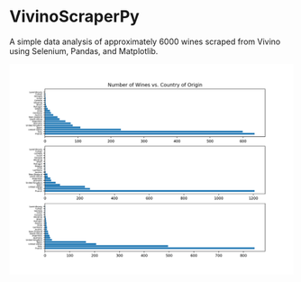 # VivinoScraperPy

<p>A simple data analysis of approximately 6000 wines scraped from Vivino using Selenium, Pandas, and Matplotlib.</p>



![Number of Wines vs. Country of Origin](images/Figure_1.png)

